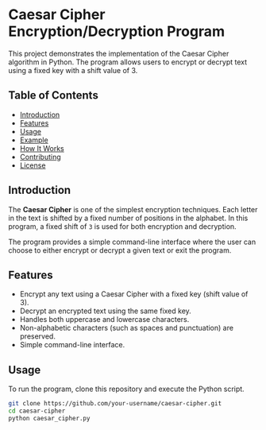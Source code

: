 # Caesar Cipher Encryption/Decryption Program

This project demonstrates the implementation of the Caesar Cipher algorithm in Python. The program allows users to encrypt or decrypt text using a fixed key with a shift value of 3.

## Table of Contents

- [Introduction](#introduction)
- [Features](#features)
- [Usage](#usage)
- [Example](#example)
- [How It Works](#how-it-works)
- [Contributing](#contributing)
- [License](#license)

## Introduction

The **Caesar Cipher** is one of the simplest encryption techniques. Each letter in the text is shifted by a fixed number of positions in the alphabet. In this program, a fixed shift of `3` is used for both encryption and decryption.

The program provides a simple command-line interface where the user can choose to either encrypt or decrypt a given text or exit the program.

## Features

- Encrypt any text using a Caesar Cipher with a fixed key (shift value of 3).
- Decrypt an encrypted text using the same fixed key.
- Handles both uppercase and lowercase characters.
- Non-alphabetic characters (such as spaces and punctuation) are preserved.
- Simple command-line interface.

## Usage

To run the program, clone this repository and execute the Python script.

```bash
git clone https://github.com/your-username/caesar-cipher.git
cd caesar-cipher
python caesar_cipher.py
